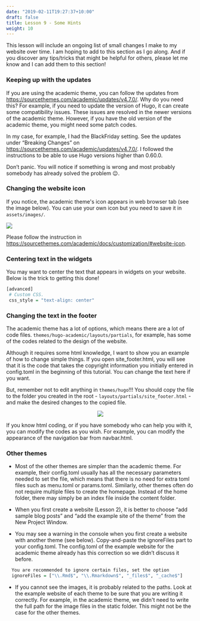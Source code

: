 ```yaml
---
date: "2019-02-11T19:27:37+10:00"
draft: false
title: Lesson 9 - Some Hints
weight: 10
---
```


This lesson will include an ongoing list of small changes I make to my website over time. I am hoping to add to this section as I go along. And if you discover any tips/tricks that might be helpful for others, please let me know and I can add them to this section! 

### Keeping up with the updates

If you are using the academic theme, you can follow the updates from <https://sourcethemes.com/academic/updates/v4.7.0/>. Why do you need this?
For example, if you need to update the version of Hugo, it can create some compatibility issues. These issues are resolved in the newer versions of the academic theme. However, if you have the old version of the academic theme, you might need some patch codes. 

In my case, for example, I had the BlackFriday setting. See the updates under “Breaking Changes” on <https://sourcethemes.com/academic/updates/v4.7.0/>. I followed the instructions to be able to use Hugo versions higher than 0.60.0.

Don’t panic. You will notice if something is wrong and most probably somebody has already solved the problem :wink:.  


### Changing the website icon

If you notice, the academic theme's icon appears in web browser tab (see the image below). You can use your own icon but you need to save it in `assets/images/`.

![](/img/24_icon.png)


Please follow the instruction in <https://sourcethemes.com/academic/docs/customization/#website-icon>.

### Centering text in the widgets

You may want to center the text that appears in widgets on your website. Below is the trick to getting this done!

```r
[advanced]
 # Custom CSS. 
 css_style = "text-align: center"
```

### Changing the text in the footer

The academic theme has a lot of options, which means there are a lot of code files. 
`themes/hugo-academic/layouts/partials`, for example, has some of the codes related to the design of the website. 
 
Although it requires some html knowledge, I want to show you an example of how to change simple things. If you open site_footer.html, you will see that it is the code that takes the copyright information you initially entered in config.toml in the beginning of this tutorial. You can change the text here if you want. 

But, remember not to edit anything in `themes/hugo`!!! You should copy the file to the folder you created in the root - `layouts/partials/site_footer.html` - and make the desired changes to the copied file.

<p align="center">
<img src="/img/24_site_footer.png">
</p>

If you know html coding, or if you have somebody who can help you with it, you can modify the codes as you wish. For example, you can modify the appearance of the navigation bar from navbar.html.

### Other themes

- Most of the other themes are simpler than the academic theme. For example, their config.toml usually has all the necessary parameters needed to set the file, which means that there is no need for extra toml files such as menu.toml or params.toml. Similarly, other themes often do not require multiple files to create the homepage. Instead of the home folder, there may simply be an index file inside the content folder. 

- When you first create a website (Lesson 2), it is better to choose “add sample blog posts” and “add the example site of the theme” from the New Project Window. 

- You may see a warning in the console when you first create a website with another theme (see below). Copy-and-paste the ignoreFiles part to your config.toml. The config.toml of the example website for the academic theme already has this correction so we didn’t discuss it before. 

```r
  You are recommended to ignore certain files, set the option 
  ignoreFiles = ["\\.Rmd$", "\\.Rmarkdown$", "_files$", "_cache$"]
```


- If you cannot see the images, it is probably related to the paths. Look at the example website of each theme to be sure that you are writing it correctly. For example, in the academic theme, we didn't need to write the full path for the image files in the static folder. This might not be the case for the other themes.


